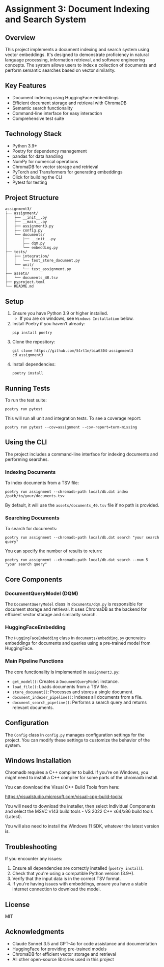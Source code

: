 # Assignment 3: Document Indexing and Search System

## Overview

This project implements a document indexing and search system using vector embeddings. It's designed to demonstrate proficiency in natural language processing, information retrieval, and software engineering concepts. The system allows users to index a collection of documents and perform semantic searches based on vector similarity.

## Key Features

- Document indexing using HuggingFace embeddings
- Efficient document storage and retrieval with ChromaDB
- Semantic search functionality
- Command-line interface for easy interaction
- Comprehensive test suite

## Technology Stack

- Python 3.9+
- Poetry for dependency management
- pandas for data handling
- NumPy for numerical operations
- ChromaDB for vector storage and retrieval
- PyTorch and Transformers for generating embeddings
- Click for building the CLI
- Pytest for testing

## Project Structure

```
assignment3/
├── assignment/
│   ├── __init__.py
│   ├── __main__.py
│   ├── assignment3.py
│   ├── config.py
│   └── documents/
│       ├── __init__.py
│       ├── dqm.py
│       └── embedding.py
├── tests/
│   ├── integration/
│   │   └── test_store_document.py
│   └── unit/
│       └── test_assignment.py
├── assets/
│   └── documents_40.tsv
├── pyproject.toml
└── README.md
```

## Setup

1. Ensure you have Python 3.9 or higher installed.
   - If you are on windows, see `Windows Installation` below.
2. Install Poetry if you haven't already:
   ```
   pip install poetry
   ```
3. Clone the repository:
   ```
   git clone https://github.com/54rt1n/bia6304-assignment3
   cd assignment3
   ```
4. Install dependencies:
   ```
   poetry install
   ```

## Running Tests

To run the test suite:

```
poetry run pytest
```

This will run all unit and integration tests. To see a coverage report:

```
poetry run pytest --cov=assignment --cov-report=term-missing
```

## Using the CLI

The project includes a command-line interface for indexing documents and performing searches.

### Indexing Documents

To index documents from a TSV file:

```
poetry run assignment --chromadb-path local/db.dat index /path/to/your/documents.tsv
```

By default, it will use the `assets/documents_40.tsv` file if no path is provided.

### Searching Documents

To search for documents:

```
poetry run assignment --chromadb-path local/db.dat search "your search query"
```

You can specify the number of results to return:

```
poetry run assignment --chromadb-path local/db.dat search --num 5 "your search query"
```

## Core Components

### DocumentQueryModel (DQM)

The `DocumentQueryModel` class in `documents/dqm.py` is responsible for document storage and retrieval. It uses ChromaDB as the backend for efficient vector storage and similarity search.

### HuggingFaceEmbedding

The `HuggingFaceEmbedding` class in `documents/embedding.py` generates embeddings for documents and queries using a pre-trained model from HuggingFace.

### Main Pipeline Functions

The core functionality is implemented in `assignment3.py`:

- `get_model()`: Creates a `DocumentQueryModel` instance.
- `load_file()`: Loads documents from a TSV file.
- `store_document()`: Processes and stores a single document.
- `document_indexer_pipeline()`: Indexes all documents from a file.
- `document_search_pipeline()`: Performs a search query and returns relevant documents.

## Configuration

The `Config` class in `config.py` manages configuration settings for the project. You can modify these settings to customize the behavior of the system.

## Windows Installation

Chromadb requires a C++ compiler to build. If you're on Windows, you might need to install a C++ compiler for some parts of the chromadb install.

You can download the Visual C++ Build Tools from here:

https://visualstudio.microsoft.com/visual-cpp-build-tools/

You will need to download the installer, then select Individual Components and select the MSVC v143 build tools - VS 2022 C++ x64/x86 build tools (Latest).

You will also need to install the Windows 11 SDK, whatever the latest version is.

## Troubleshooting

If you encounter any issues:

1. Ensure all dependencies are correctly installed (`poetry install`).
2. Check that you're using a compatible Python version (3.9+).
3. Verify that the input data is in the correct TSV format.
4. If you're having issues with embeddings, ensure you have a stable internet connection to download the model.

## License

MIT

## Acknowledgments

- Claude Sonnet 3.5 and GPT-4o for code assistance and documentation
- HuggingFace for providing pre-trained models
- ChromaDB for efficient vector storage and retrieval
- All other open-source libraries used in this project
